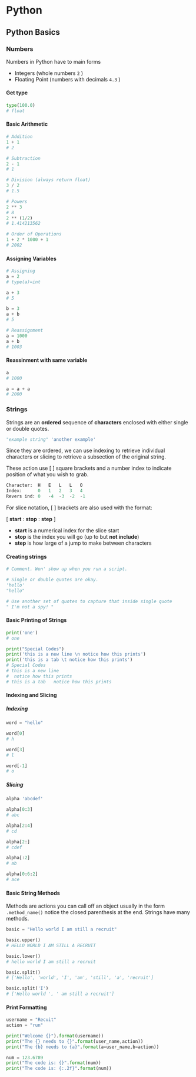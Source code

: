 # Python

## Python Basics

### Numbers

Numbers in Python have to main forms

* Integers (whole numbers `2` )
* Floating Point (numbers with decimals `4.3` )

#### Get type

```py
type(100.0)
# float
```

#### Basic Arithmetic

```py
# Addition
1 + 1
# 2

# Subtraction
2 - 1
# 1

# Division (always return float)
3 / 2
# 1.5

# Powers
2 ** 3
# 8
2 ** (1/2)
# 1.414213562

# Order of Operations
1 + 2 * 1000 + 1
# 2002
```

#### Assigning Variables

```py
# Assigning
a = 2
# type(a)=int

a + 3
# 5

b = 3
a + b
# 5

# Reassignment
a = 1000
a + b
# 1003
```

#### Reassinment with same variable

```py
a
# 1000

a = a + a
# 2000
```

### Strings

Strings are an **ordered** sequence of **characters** enclosed with either single or double quotes.

```py
"example string" 'another example'
```

Since they are ordered, we can use indexing to retrieve individual characters or slicing to retrieve a subsection of the original string.

These action use [ ] square brackets and a number index to indicate position of what you wish to grab.

```py
Character:  H   E   L   L   O
Index:      0   1   2   3   4
Revers ind: 0   -4  -3  -2  -1
```

For slice notation, [ ] brackets are also used with the format:

[ **start** : **stop** : **step** ]

* **start** is a numerical index for the slice start
* **stop** is the index you will go (up to but **not include**)
* **step** is how large of a jump to make between characters

#### Creating strings

```py
# Comment. Won' show up when you run a script.

# Single or double quotes are okay.
'hello'
"hello"

# Use another set of quotes to capture that inside single quote
" I'm not a spy! "
```

#### Basic Printing of Strings

```py
print('one')
# one

print("Special Codes")
print('this is a new line \n notice how this prints')
print('this is a tab \t notice how this prints')
# Special Codes
# this is a new line
#  notice how this prints
# this is a tab   notice how this prints
```

#### Indexing and Slicing

##### Indexing

```py
word = "hello"

word[0]
# h

word[3]
# l

word[-1]
# o
```

##### Slicing

```py
alpha 'abcdef'

alpha[0:3]
# abc

alpha[2:4]
# cd

alpha[2:]
# cdef

alpha[:2]
# ab

alpha[0:6:2]
# ace
```

#### Basic String Methods

Methods are actions you can call off an object usually in the form `.method_name()` notice the closed parenthesis at the end. Strings have many methods.

```py
basic = "Hello world I am still a recruit"

basic.upper()
# HELLO WORLD I AM STILL A RECRUIT

basic.lower()
# hello world I am still a recruit

basic.split()
# ['Hello', 'world', 'I', 'am', 'still', 'a', 'recruit']

basic.split('I')
# ['Hello world ', ' am still a recruit']
```

#### Print Formatting

```py
username = "Recuit"
action = "run"

print("Welcome {}").format(username))
print("The {} needs to {}".format(user_name,action))
print("The {b} needs to {a}".format(a=user_name,b=action))

num = 123.6789
print("The code is: {}".format(num))
print("The code is: {:.2f}".format(num))
```
